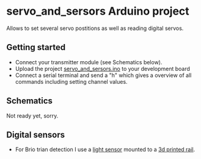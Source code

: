 # servo_and_sersors Arduino project

Allows to set several servo postitions as well as reading digital servos.

## Getting started

* Connect your transmitter module (see Schematics below).
* Upload the project [servo_and_sersors.ino](servo_and_sersors.ino) to your development board
* Connect a serial terminal and send a "h" which gives a overview of all commands including setting channel values.

## Schematics

Not ready yet, sorry.

## Digital sensors

* For Brio trian detection I use a [light sensor](https://www.banggood.com/5V3_3V-3-Pin-Photosensitive-Sensor-Module-Light-Sensing-Resistor-Module-p-1387573.html?cur_warehouse=CN) mounted to a [3d printed rail](https://www.thingiverse.com/thing:4139498).

